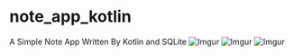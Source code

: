 # note_app_kotlin
A Simple Note App Written By Kotlin and SQLite
![Imgur](https://i.imgur.com/ho6eRkB.jpg)
![Imgur](https://i.imgur.com/rDbRpIh.jpg)
![Imgur](https://i.imgur.com/ho6eRkB.jpg)
